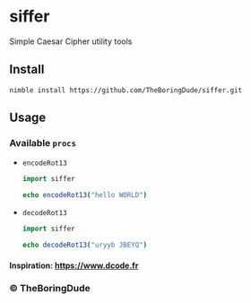 # siffer
Simple Caesar Cipher utility tools

## Install
```
nimble install https://github.com/TheBoringDude/siffer.git
```

## Usage
### Available `procs`
- `encodeRot13`
  ```nim
  import siffer

  echo encodeRot13("hello WORLD")
  ```
- `decodeRot13`
  ```nim
  import siffer

  echo decodeRot13("uryyb JBEYQ")
  ```

#### Inspiration: https://www.dcode.fr

### &copy; TheBoringDude